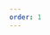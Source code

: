 ```yaml
---
order: 1
---
```


<!--@include: ../rules.md-->

<!-- [Here's the link to the rules](../rules.md)-->

